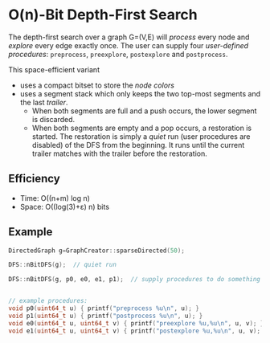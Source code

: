 O(n)-Bit Depth-First Search
===
The depth-first search over a graph G=(V,E) will *process* every node and *explore* every edge exactly once. The user can supply four *user-defined procedures*: `preprocess`, `preexplore`, `postexplore` and `postprocess`.

This space-efficient variant
- uses a compact bitset to store the *node colors*
- uses a segment stack which only keeps the two top-most segments and the last *trailer*.
    - When both segments are full and a push occurs, the lower segment is discarded.
    - When both segments are empty and a pop occurs, a restoration is started. The restoration is simply a *quiet* run (user procedures are disabled) of the DFS from the beginning. It runs until the current trailer matches with the trailer before the restoration.

## Efficiency
* Time: O((n+m) log n)
* Space: O((log(3)+ε) n) bits

## Example
```cpp
DirectedGraph g=GraphCreator::sparseDirected(50);

DFS::nBitDFS(g);  // quiet run

DFS::nBitDFS(g, p0, e0, e1, p1);  // supply procedures to do something with the current node or edge


// example procedures:
void p0(uint64_t u) { printf("preprocess %u\n", u); }
void p1(uint64_t u) { printf("postprocess %u\n", u); }
void e0(uint64_t u, uint64_t v) { printf("preexplore %u,%u\n", u, v); }
void e1(uint64_t u, uint64_t v) { printf("postexplore %u,%u\n", u, v); }
```
